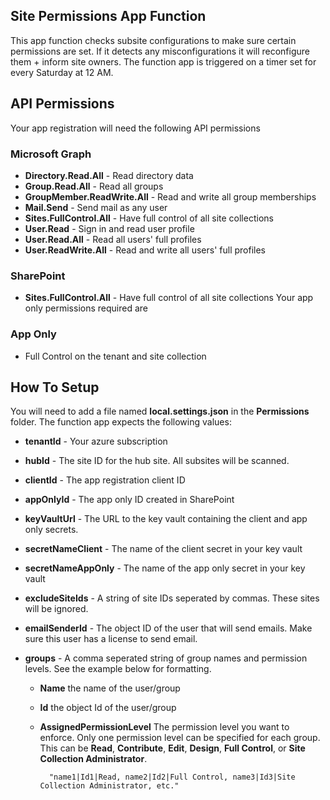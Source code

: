 ##  Site Permissions App Function
This app function checks subsite configurations to make sure certain permissions are set. If it detects any misconfigurations it will reconfigure them + inform site owners. The function app is triggered on a timer set for every Saturday at 12 AM.
##  API Permissions
Your app registration will need the following API permissions
### Microsoft Graph
- **Directory.Read.All** - Read directory data
- **Group.Read.All** - Read all groups
- **GroupMember.ReadWrite.All** - Read and write all group memberships
- **Mail.Send** - Send mail as any user
- **Sites.FullControl.All** - Have full control of all site collections
- **User.Read** - Sign in and read user profile
- **User.Read.All** - Read all users' full profiles
- **User.ReadWrite.All** - Read and write all users' full profiles
### SharePoint
- **Sites.FullControl.All** - Have full control of all site collections
Your app only permissions required are
### App Only
- Full Control on the tenant and site collection
## How To Setup
You will need to add a file named **local.settings.json** in the **Permissions** folder.  The function app expects the following values:
- **tenantId** - Your azure subscription
- **hubId** - The site ID for the hub site. All subsites will be scanned.
- **clientId** - The app registration client ID
- **appOnlyId** - The app only ID created in SharePoint
- **keyVaultUrl** - The URL to the key vault containing the client and app only secrets.
- **secretNameClient** - The name of the client secret in your key vault
- **secretNameAppOnly** - The name of the app only secret in your key vault
- **excludeSiteIds** - A string of site IDs seperated by commas. These sites will be ignored.
- **emailSenderId** - The object ID of the user that will send emails. Make sure this user has a license to send email.
- **groups** - A comma seperated string of group names and permission levels. See the example below for formatting. 

	- **Name** the name of the user/group

	- **Id** the object Id of the user/group

	- **AssignedPermissionLevel** The permission level you want to enforce. Only one permission level can be specified for each group. This can be **Read**, **Contribute**, **Edit**, **Design**, **Full Control**, or **Site Collection Administrator**.

			"name1|Id1|Read, name2|Id2|Full Control, name3|Id3|Site Collection Administrator, etc."
